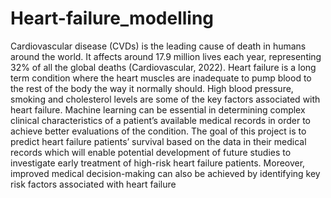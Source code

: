 # Heart-failure_modelling

Cardiovascular disease (CVDs) is the leading cause of death in humans around the world. It affects around 17.9 million lives each year, representing 32% of all the global deaths (Cardiovascular, 2022). Heart failure is a long term condition where the heart muscles are inadequate to pump blood to the rest of the body the way it normally should. High blood pressure, smoking and cholesterol levels are some of the key factors associated with heart failure. Machine learning can be essential in determining complex clinical characteristics of a patient’s available medical records in order to achieve better evaluations of the condition. The goal of this project is to predict heart failure patients’ survival based on the data in their medical records which will enable potential development of future studies to investigate early treatment of high-risk heart failure patients. Moreover, improved medical decision-making can also be achieved by identifying key risk factors associated with heart failure
